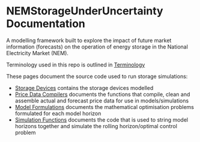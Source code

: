 # NEMStorageUnderUncertainty Documentation

A modelling framework built to explore the impact of future market information (forecasts) on the operation of energy storage in the National Electricity Market (NEM).

Terminology used in this repo is outlined in [Terminology](@ref)

These pages document the source code used to run storage simulations:

  * [Storage Devices](@ref) contains the storage devices modelled
  * [Price Data Compilers](@ref) documents the functions that compile, clean and assemble actual and forecast price data for use in models/simulations
  * [Model Formulations](@ref) documents the mathematical optimisation problems formulated for each model horizon
  * [Simulation Functions](@ref) documents the code that is used to string model horizons together and simulate the rolling horizon/optimal control problem